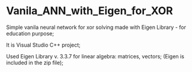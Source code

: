 # Vanila_ANN_with_Eigen_for_XOR
Simple vanila neural network for xor solving made with Eigen Library - for education purpose;

It is Visual Studio C++ project;

Used Eigen Library v. 3.3.7 for linear algebra: matrices, vectors;
(Eigen is included in the zip file);
